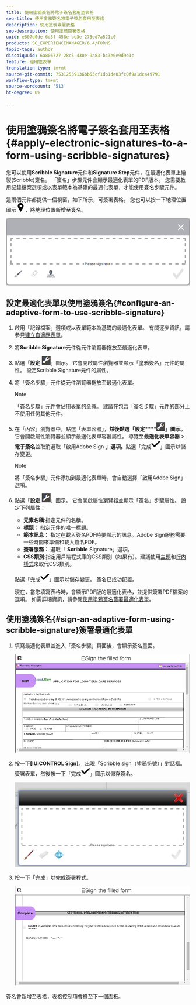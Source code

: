 ```yaml
---
title: 使用塗鴉簽名將電子簽名套用至表格
seo-title: 使用塗鴉簽名將電子簽名套用至表格
description: 使用塗鴉簽署表格
seo-description: 使用塗鴉簽署表格
uuid: e807d0de-6d5f-458e-be3e-273ed7a521c0
products: SG_EXPERIENCEMANAGER/6.4/FORMS
topic-tags: author
discoiquuid: 6a806727-28c5-430e-9a83-b43e0e9d9e1c
feature: 適用性表單
translation-type: tm+mt
source-git-commit: 75312539136bb53cf1db1de03fc0f9a1dca49791
workflow-type: tm+mt
source-wordcount: '513'
ht-degree: 0%

---
```



# 使用塗鴉簽名將電子簽名套用至表格{#apply-electronic-signatures-to-a-form-using-scribble-signatures}

您可以使用&#x200B;**Scribble Signature**&#x200B;元件和&#x200B;**Signature Step**&#x200B;元件，在最適化表單上繪製(Scribble)簽名。 「簽名」步驟元件會顯示最適化表單的PDF版本。 您需要啟用記錄檔案選項或以表單範本為基礎的最適化表單，才能使用簽名步驟元件。

這兩個元件都提供一個視窗，如下所示，可簽署表格。 您也可以按一下地理位置圖示![aem_6_3_geolocation](assets/aem_6_3_geolocation.png)，將地理位置新增至簽名。

![塗鴉符號對話方塊](assets/scribble-signature.png)

## 設定最適化表單以使用塗鴉簽名{#configure-an-adaptive-form-to-use-scribble-signature}

1. 啟用「記錄檔案」選項或以表單範本為基礎的最適化表單。 有關逐步資訊，請參見[建立自適應表單](/help/forms/using/creating-adaptive-form.md)。
1. 將&#x200B;**Scribble Signature**&#x200B;元件從元件瀏覽器拖放至最適化表單。
1. 點選「**設定** ![設定](assets/configure.png)」圖示。 它會開啟屬性瀏覽器並顯示「塗鴉簽名」元件的屬性。 設定Scribble Signature元件的屬性。
1. 將「簽名步驟」元件從元件瀏覽器拖放至最適化表單。

   >[!NOTE]
   >
   >「簽名步驟」元件會佔用表單的全寬。 建議在包含「簽名步驟」元件的部分上不使用任何其他元件。

1. 在「內容」瀏覽器中，點選「表單容器」**，然後點選「設定****![設定](assets/configure.png)」圖示。**&#x200B;它會開啟屬性瀏覽器並顯示最適化表單容器屬性。 導覽至&#x200B;**最適化表單容器** > **電子簽名**&#x200B;並取消選取「啟用Adobe Sign **」選項。**&#x200B;點選「完成![aem_6_3_forms_save](assets/aem_6_3_forms_save.png)」圖示以儲存變更。

   >[!NOTE]
   >
   >將「簽名步驟」元件添加到最適化表單時，會自動選擇「啟用Adobe Sign」選項。

1. 點選「**設定** ![設定](assets/configure.png)」圖示。 它會開啟屬性瀏覽器並顯示「簽名」步驟屬性。 設定下列屬性：

   * **元素名稱**:指定元件的名稱。
   * **標題：** 指定元件的唯一標題。
   * **範本訊息：** 指定在載入簽名PDF時要顯示的訊息。Adobe Sign服務需要一些時間來準備和載入簽名PDF。
   * **簽署服務：** 選取「 **Scribble** Signature」選項。
   * **CSS類別**:指定用戶端程式庫的CSS類別（如果有）。建議使用[主題](/help/forms/using/themes.md)和[行內樣式](/help/forms/using/inline-style-adaptive-forms.md)來取代CSS類別。

   點選「完成![aem_6_3_forms_save](assets/aem_6_3_forms_save.png)」圖示以儲存變更。 簽名已成功配置。

   現在，當您填寫表格時，會顯示PDF版的最適化表格，並提供簽署PDF檔案的選項。 如需詳細資訊，請參閱[使用塗鴉簽名簽署最適化表單](/help/forms/using/signing-forms-using-scribble.md#p-sign-an-adaptive-form-using-scribble-signature-p)。

## 使用塗鴉簽名{#sign-an-adaptive-form-using-scribble-signature}簽署最適化表單

1. 填寫最適化表單並進入「簽名步驟」頁面後，會顯示簽名畫面。

   ![EchoSign頁面的簽名畫面](assets/esignscribblesign.jpg)

1. 按一下&#x200B;**[!UICONTROL Sign]**。 出現「Scribble sign（塗鴉符號）」對話框。 簽署表單，然後按一下「完成![aem_6_3_forms_save](assets/aem_6_3_forms_save.png)」圖示以儲存簽名。

   ![塗鴉符號對話方塊](assets/scribblewidget.jpg)

1. 按一下「完成」以完成簽署程式。

   ![完成簽署程式](assets/scribblecomplete.jpg)

簽名會新增至表格，表格控制項會移至下一個面板。

